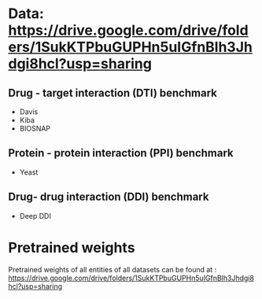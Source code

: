 # Data: https://drive.google.com/drive/folders/1SukKTPbuGUPHn5uIGfnBlh3Jhdgi8hcl?usp=sharing
## Drug - target interaction (DTI) benchmark
+ Davis 
+ Kiba
+ BIOSNAP
## Protein - protein interaction (PPI) benchmark
+ Yeast
## Drug- drug interaction (DDI) benchmark
+ Deep DDI


# Pretrained weights
Pretrained weights of all entities of all datasets can be found at : https://drive.google.com/drive/folders/1SukKTPbuGUPHn5uIGfnBlh3Jhdgi8hcl?usp=sharing



